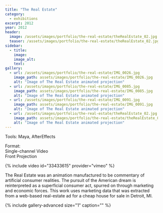 ```yaml
---
title: "The Real Estate"
category:
  - exhibitions
excerpt: 2012
year: 2012
header:
  image: /assets/images/portfolio/the-real-estate/theRealEstate_02.jpg
  teaser: /assets/images/portfolio/the-real-estate/theRealEstate_02.jpg
sidebar:
  - title:
    image:
    image_alt:
    text:
gallery:
  - url: /assets/images/portfolio/the-real-estate/IMG_0026.jpg
    image_path: assets/images/portfolio/the-real-estate/IMG_0026.jpg
    alt: "Image of The Real Estate animated projection"
  - url: /assets/images/portfolio/the-real-estate/IMG_0085.jpg
    image_path: assets/images/portfolio/the-real-estate/IMG_0085.jpg
    alt: "Image of The Real Estate animated projection"
  - url: /assets/images/portfolio/the-real-estate/IMG_0091.jpg
    image_path: assets/images/portfolio/the-real-estate/IMG_0091.jpg
    alt: "Image of The Real Estate animated projection"
  - url: /assets/images/portfolio/the-real-estate/theRealEstate_02.jpg
    image_path: assets/images/portfolio/the-real-estate/theRealEstate_02.jpg
    alt: "Image of The Real Estate animated projection"
---
```

Tools: Maya, AfterEffects

Format:  
Single-channel Video  
Front Projection

{% include video id="33433615" provider="vimeo" %}

The Real Estate was an animation manufactured to be commentary of artificial consumer realities. The pursuit of the American dream is reinterpreted as a superficial consumer act, spurred on through marketing and economic forces. This work uses marketing data that was extracted from a web-based real-estate ad for a cheap house for sale in Detroit, MI.

{% include gallery-advanced size="1" caption="" %}